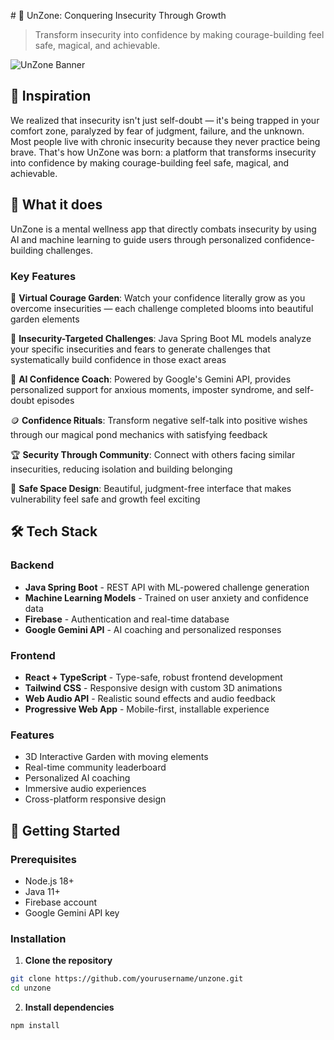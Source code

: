 
 # 🌱 UnZone: Conquering Insecurity Through Growth

> Transform insecurity into confidence by making courage-building feel safe, magical, and achievable.

![UnZone Banner](https://img.shields.io/badge/UnZone-Mental_Wellness_Platform-46A094?style=for-the-badge&logo=react)

## 🚀 Inspiration

We realized that insecurity isn't just self-doubt — it's being trapped in your comfort zone, paralyzed by fear of judgment, failure, and the unknown. Most people live with chronic insecurity because they never practice being brave. That's how UnZone was born: a platform that transforms insecurity into confidence by making courage-building feel safe, magical, and achievable.

## 🤖 What it does

UnZone is a mental wellness app that directly combats insecurity by using AI and machine learning to guide users through personalized confidence-building challenges.

### Key Features

🌿 **Virtual Courage Garden**: Watch your confidence literally grow as you overcome insecurities — each challenge completed blooms into beautiful garden elements

🎯 **Insecurity-Targeted Challenges**: Java Spring Boot ML models analyze your specific insecurities and fears to generate challenges that systematically build confidence in those exact areas

🤖 **AI Confidence Coach**: Powered by Google's Gemini API, provides personalized support for anxious moments, imposter syndrome, and self-doubt episodes

🪙 **Confidence Rituals**: Transform negative self-talk into positive wishes through our magical pond mechanics with satisfying feedback

🏆 **Security Through Community**: Connect with others facing similar insecurities, reducing isolation and building belonging

📱 **Safe Space Design**: Beautiful, judgment-free interface that makes vulnerability feel safe and growth feel exciting

## 🛠 Tech Stack

### Backend
- **Java Spring Boot** - REST API with ML-powered challenge generation
- **Machine Learning Models** - Trained on user anxiety and confidence data
- **Firebase** - Authentication and real-time database
- **Google Gemini API** - AI coaching and personalized responses

### Frontend
- **React + TypeScript** - Type-safe, robust frontend development
- **Tailwind CSS** - Responsive design with custom 3D animations
- **Web Audio API** - Realistic sound effects and audio feedback
- **Progressive Web App** - Mobile-first, installable experience

### Features
- 3D Interactive Garden with moving elements
- Real-time community leaderboard
- Personalized AI coaching
- Immersive audio experiences
- Cross-platform responsive design

## 🚀 Getting Started

### Prerequisites
- Node.js 18+ 
- Java 11+
- Firebase account
- Google Gemini API key

### Installation

1. **Clone the repository**
```bash
git clone https://github.com/yourusername/unzone.git
cd unzone
```

2. **Install dependencies**
```bash
npm install

